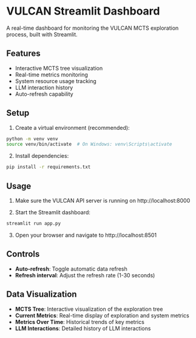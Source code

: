 # VULCAN Streamlit Dashboard

A real-time dashboard for monitoring the VULCAN MCTS exploration process, built with Streamlit.

## Features

- Interactive MCTS tree visualization
- Real-time metrics monitoring
- System resource usage tracking
- LLM interaction history
- Auto-refresh capability

## Setup

1. Create a virtual environment (recommended):
```bash
python -m venv venv
source venv/bin/activate  # On Windows: venv\Scripts\activate
```

2. Install dependencies:
```bash
pip install -r requirements.txt
```

## Usage

1. Make sure the VULCAN API server is running on http://localhost:8000

2. Start the Streamlit dashboard:
```bash
streamlit run app.py
```

3. Open your browser and navigate to http://localhost:8501

## Controls

- **Auto-refresh**: Toggle automatic data refresh
- **Refresh interval**: Adjust the refresh rate (1-30 seconds)

## Data Visualization

- **MCTS Tree**: Interactive visualization of the exploration tree
- **Current Metrics**: Real-time display of exploration and system metrics
- **Metrics Over Time**: Historical trends of key metrics
- **LLM Interactions**: Detailed history of LLM interactions 
